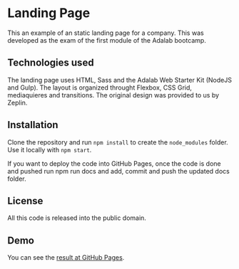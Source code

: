 # Landing Page

This an example of an static landing page for a company. This was developed as the exam of the first module of the Adalab bootcamp.

## Technologies used

The landing page uses HTML, Sass and the Adalab Web Starter Kit (NodeJS and Gulp).
The layout is organized throught Flexbox, CSS Grid, mediaquieres and transitions.
The original design was provided to us by Zeplin.

## Installation

Clone the repository and run `npm install` to create the `node_modules` folder.
Use it locally with `npm start`.

If you want to deploy the code into GitHub Pages, once the code is done and pushed run npm run docs and add, commit and push the updated docs folder.

## License

All this code is released into the public domain.

## Demo

You can see the [result at GitHub Pages](https://lvaldenebro.github.io/landing-page/).
